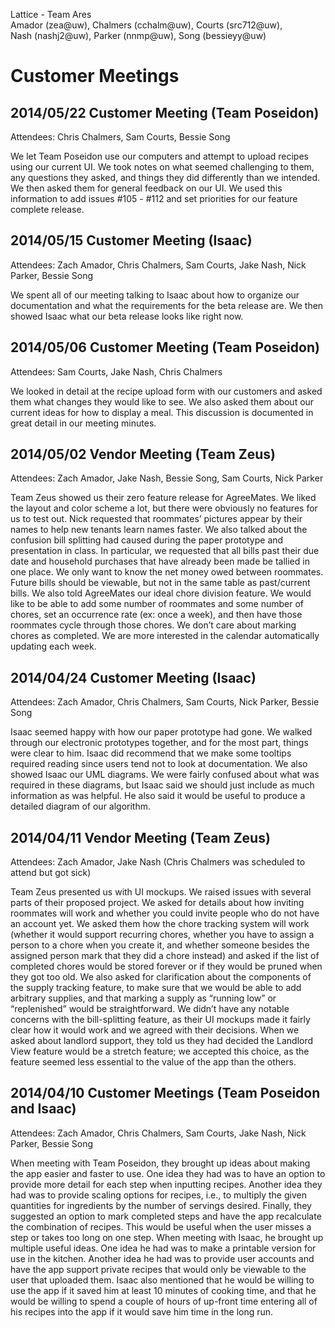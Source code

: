 Lattice - Team Ares  
Amador (zea@uw), Chalmers (cchalm@uw), Courts (src712@uw),  
Nash (nashj2@uw), Parker (nnmp@uw), Song (bessieyy@uw)  


# Customer Meetings

## 2014/05/22 Customer Meeting (Team Poseidon)
Attendees: Chris Chalmers, Sam Courts, Bessie Song

We let Team Poseidon use our computers and attempt to upload recipes using our current UI. We took notes on what seemed challenging to them, any questions they asked, and things they did differently than we intended. We then asked them for general feedback on our UI. We used this information to add issues #105 - #112 and set priorities for our feature complete release.

## 2014/05/15 Customer Meeting (Isaac)
Attendees: Zach Amador, Chris Chalmers, Sam Courts, Jake Nash, Nick Parker, Bessie Song

We spent all of our meeting talking to Isaac about how to organize our documentation and what the requirements for the beta release are. We then showed Isaac what our beta release looks like right now.

## 2014/05/06 Customer Meeting (Team Poseidon)
Attendees: Sam Courts, Jake Nash, Chris Chalmers

We looked in detail at the recipe upload form with our customers and asked them what changes they would like to see. We also asked them about our current ideas for how to display a meal. This discussion is documented in great detail in our meeting minutes.

## 2014/05/02 Vendor Meeting (Team Zeus)
Attendees: Zach Amador, Jake Nash, Bessie Song, Sam Courts, Nick Parker

Team Zeus showed us their zero feature release for AgreeMates. We liked the layout and color scheme a lot, but there were obviously no features for us to test out. Nick requested that roommates’ pictures appear by their names to help new tenants learn names faster. We also talked about the confusion bill splitting had caused during the paper prototype and presentation in class. In particular, we requested that all bills past their due date and household purchases that have already been made be tallied in one place. We only want to know the net money owed between roommates. Future bills should be viewable, but not in the same table as past/current bills. We also told AgreeMates our ideal chore division feature. We would like to be able to add some number of roommates and some number of chores, set an occurrence rate (ex: once a week), and then have those roommates cycle through those chores. We don’t care about marking chores as completed. We are more interested in the calendar automatically updating each week.

## 2014/04/24 Customer Meeting (Isaac)
Attendees: Zach Amador, Chris Chalmers, Sam Courts, Nick Parker, Bessie Song

Isaac seemed happy with how our paper prototype had gone. We walked through our electronic prototypes together, and for the most part, things were clear to him. Isaac did recommend that we make some tooltips required reading since users tend not to look at documentation. We also showed Isaac our UML diagrams. We were fairly confused about what was required in these diagrams, but Isaac said we should just include as much information as was helpful. He also said it would be useful to produce a detailed diagram of our algorithm.

## 2014/04/11 Vendor Meeting (Team Zeus)
Attendees: Zach Amador, Jake Nash (Chris Chalmers was scheduled to attend but got sick)

Team Zeus presented us with UI mockups. We raised issues with several parts of their proposed project. We asked for details about how inviting roommates will work and whether you could invite people who do not have an account yet. We asked them how the chore tracking system will work (whether it would support recurring chores, whether you have to assign a person to a chore when you create it, and whether someone besides the assigned person mark that they did a chore instead) and asked if the list of completed chores would be stored forever or if they would be pruned when they got too old. We also asked for clarification about the components of the supply tracking feature, to make sure that we would be able to add arbitrary supplies, and that marking a supply as “running low” or “replenished” would be straightforward. We didn’t have any notable concerns with the bill-splitting feature, as their UI mockups made it fairly clear how it would work and we agreed with their decisions. When we asked about landlord support, they told us they had decided the Landlord View feature would be a stretch feature; we accepted this choice, as the feature seemed less essential to the value of the app than the others.

## 2014/04/10 Customer Meetings (Team Poseidon and Isaac)
Attendees: Zach Amador, Chris Chalmers, Sam Courts, Jake Nash, Nick Parker, Bessie Song

When meeting with Team Poseidon, they brought up ideas about making the app easier and faster to use. One idea they had was to have an option to provide more detail for each step when inputting recipes. Another idea they had was to provide scaling options for recipes, i.e., to multiply the given quantities for ingredients by the number of servings desired. Finally, they suggested an option to mark completed steps and have the app recalculate the combination of recipes. This would be useful when the user misses a step or takes too long on one step. When meeting with Isaac, he brought up multiple useful ideas. One idea he had was to make a printable version for use in the kitchen. Another idea he had was to provide user accounts and have the app support private recipes that would only be viewable to the user that uploaded them. Isaac also mentioned that he would be willing to use the app if it saved him at least 10 minutes of cooking time, and that he would be willing to spend a couple of hours of up-front time entering all of his recipes into the app if it would save him time in the long run.
